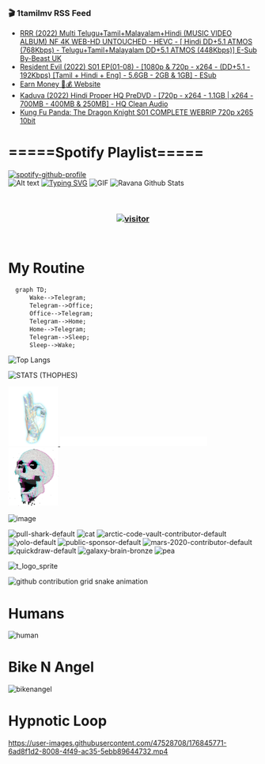 ### 🎬 1tamilmv RSS Feed

<!-- BLOG-POST-LIST:START -->
- [RRR &lpar;2022&rpar; Multi Telugu+Tamil+Malayalam+Hindi &lpar;MUSIC VIDEO ALBUM&rpar; NF 4K WEB-HD UNTOUCHED - HEVC - [ Hindi DD+5.1 ATMOS &lpar;768Kbps&rpar; - Telugu+Tamil+Malayalam DD+5.1 ATMOS &lpar;448Kbps&rpar;] E-Sub By-Beast UK](https://www.1tamilmv.click/index.php?/forums/topic/165677-rrr-2022-multi-telugutamilmalayalamhindi-music-video-album-nf-4k-web-hd-untouched-hevc-hindi-dd51-atmos-768kbps-telugutamilmalayalam-dd51-atmos-448kbps-e-sub-by-beast-uk/&do=findComment&comment=330952)
- [Resident Evil &lpar;2022&rpar; S01 EP&lpar;01-08&rpar; - [1080p &amp; 720p - x264 - &lpar;DD+5.1 - 192Kbps&rpar; [Tamil + Hindi + Eng] - 5.6GB - 2GB &amp; 1GB] - ESub](https://www.1tamilmv.click/index.php?/forums/topic/165535-resident-evil-2022-s01-ep01-08-1080p-720p-x264-dd51-192kbps-tamil-hindi-eng-56gb-2gb-1gb-esub/&do=findComment&comment=330951)
- [Earn Money 🤑💰 Website](https://www.1tamilmv.click/index.php?/forums/topic/165676-earn-money-%F0%9F%A4%91%F0%9F%92%B0-website/&do=findComment&comment=330950)
- [Kaduva &lpar;2022&rpar; Hindi Proper HQ PreDVD - [720p - x264 - 1.1GB | x264 - 700MB - 400MB &amp; 250MB] - HQ Clean Audio](https://www.1tamilmv.click/index.php?/forums/topic/165673-kaduva-2022-hindi-proper-hq-predvd-720p-x264-11gb-x264-700mb-400mb-250mb-hq-clean-audio/&do=findComment&comment=330947)
- [Kung Fu Panda: The Dragon Knight S01 COMPLETE WEBRIP 720p x265 10bit](https://www.1tamilmv.click/index.php?/forums/topic/165672-kung-fu-panda-the-dragon-knight-s01-complete-webrip-720p-x265-10bit/&do=findComment&comment=330946)
<!-- BLOG-POST-LIST:END -->

# =====Spotify Playlist=====
[![spotify-github-profile](https://spotify-github-profile.vercel.app/api/view?uid=31rfzgmuvvewegdlxvlev4ynz4vu&cover_image=true&theme=default&bar_color=53b14f&bar_color_cover=true)](https://ravana69.github.io/rss)
</br>
![Alt text](https://spotify-recently-played-readme.vercel.app/api?user=31rfzgmuvvewegdlxvlev4ynz4vu)
[![Typing SVG](https://readme-typing-svg.herokuapp.com?color=%2336BCF7&center=true&vCenter=true&multiline=true&height=81&lines=I+AM+RAVANA;CONTACT+ME+ON+TELEGRAM%3A+%40R4V4N4)](https://git.io/typing-svg)
<img align="centre" height="400px" width="490px" alt="GIF" src="https://github.com/ravana69/ravana69/blob/master/rvm.gif" />
![Ravana Github Stats](https://github-readme-stats.vercel.app/api?username=ravana69&&show_icons=true&theme=radical)

<br />
<h3 align="center"> <a href="https://t.me/r4v4n4"><img src="https://profile-counter.glitch.me/ravana69/count.svg" alt="visitor" width="600"></a> </h3>
</br>

<H1>My Routine</H1>

```mermaid
  graph TD;
      Wake-->Telegram;
      Telegram-->Office;
      Office-->Telegram;
      Telegram-->Home;
      Home-->Telegram;
      Telegram-->Sleep;
      Sleep-->Wake;
```
![Top Langs](https://github-readme-stats.vercel.app/api/top-langs/?username=ravana69&&show_icons=true&theme=radical)

![STATS (THOPHES)](https://github-profile-trophy.vercel.app/?username=ravana69&theme=gruvbox&margin-w=10&margin-h=15&column=8)
<br />
<p align="left">
    <a href="#">
        <img width="20%" src="./assets/images/hand.gif" alt="" />
    </a>
    <a href="#">
        <img width="59%" src="./assets/images/spacer.png" alt="" >
    </a>
    <a href="#">
        <img width="20%" src="./assets/images/skull.gif" alt="" />
    </a>
</p>


![image](https://user-images.githubusercontent.com/47528708/175298537-0623dc00-7b1a-4ec1-b5b1-71768763a234.png)

<img width="148" alt="pull-shark-default" src="https://user-images.githubusercontent.com/47528708/176419715-70981865-4dc6-489a-8a1a-06842db67b15.gif"> <img width="148" alt="cat" src="https://user-images.githubusercontent.com/47528708/179149594-60701d0e-e626-415f-9958-80736351eadd.gif"> <img width="148" alt="arctic-code-vault-contributor-default" src="https://user-images.githubusercontent.com/47528708/175267501-e1fbbb8f-c2b2-4882-b865-2ac4debef26c.png"> <img width="148" alt="yolo-default" src="https://user-images.githubusercontent.com/47528708/175267654-281a1880-1129-4b7b-bf2f-de5dd2bc5afa.png"> <img width="148" alt="public-sponsor-default" src="https://user-images.githubusercontent.com/47528708/175268448-2e78cc75-fb25-4d76-bd22-7df520446b45.png"> <img width="148" alt="mars-2020-contributor-default" src="https://user-images.githubusercontent.com/47528708/175268475-de6d987a-3be9-4353-86a5-23b422559355.png"> <img width="148" alt="quickdraw-default" src="https://user-images.githubusercontent.com/47528708/179148665-33e7c2c8-5d95-413e-8b25-6862820a5fe7.png"> <img width="148" alt="galaxy-brain-bronze" src="https://user-images.githubusercontent.com/47528708/176419717-e2fdca8b-0fdc-47dd-9511-a7ff52178a33.gif"> <img width="148" alt="pea" src="https://user-images.githubusercontent.com/47528708/179149608-800ce6e1-7d24-4bfe-8e84-5628e6d5497d.gif">

![t_logo_sprite](https://user-images.githubusercontent.com/47528708/175293007-21ff1792-1fca-4be3-bcae-12fdc3aa414f.svg)

![github contribution grid snake animation](https://raw.githubusercontent.com/ravana69/ravana69/output/github-contribution-grid-snake-dark.svg#gh-dark-mode-only)

# Humans
<img width="170" alt="human" src="https://user-images.githubusercontent.com/47528708/176413829-c142d478-1c96-4c3c-a2a4-2dd35374c335.gif">

# Bike N Angel
<img width="170" alt="bikenangel" src="https://user-images.githubusercontent.com/47528708/176616968-3a44f91e-8016-477c-9bb5-c4689a1adbee.gif">

# Hypnotic Loop

https://user-images.githubusercontent.com/47528708/176845771-6ad8f1d2-8008-4f49-ac35-5ebb89644732.mp4

